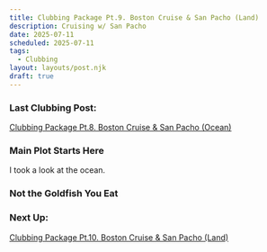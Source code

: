 ```yaml
---
title: Clubbing Package Pt.9. Boston Cruise & San Pacho (Land)
description: Cruising w/ San Pacho
date: 2025-07-11
scheduled: 2025-07-11
tags:
  - Clubbing
layout: layouts/post.njk
draft: true
---
```


<h3>Last Clubbing Post:</h3>
<a href="{{ '/posts/clubbingpackagept8/' | url }}">Clubbing Package Pt.8. Boston Cruise & San Pacho (Ocean)</a>

<h3>Main Plot Starts Here</h3>

I took a look at the ocean.

<h3>Not the Goldfish You Eat</h3>

<h3>Next Up:</h3>
<a href="{{ '/posts/clubbingpackagept10/' | url }}">Clubbing Package Pt.10. Boston Cruise & San Pacho (Land)</a>

